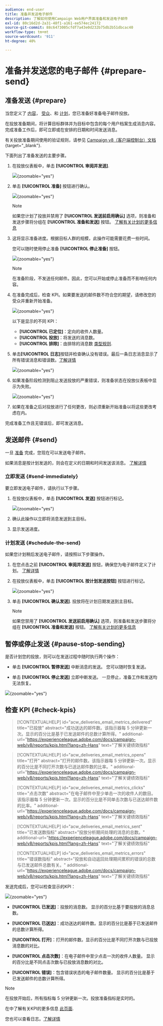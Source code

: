 ```yaml
---
audience: end-user
title: 准备并发送电子邮件
description: 了解如何使用Campaign Web用户界面准备和发送电子邮件
exl-id: 80c16d2d-2a31-48f1-a161-ee574ec24172
source-git-commit: 88c6473005cfdf7a43e0d232b75db2b51dbcac40
workflow-type: tm+mt
source-wordcount: '911'
ht-degree: 40%

---
```



# 准备并发送您的电子邮件 {#prepare-send}

## 准备发送 {#prepare}

当您定义了 [内容](../email/edit-content.md)， [受众](../audience/add-audience.md)、和 [计划](../msg/gs-messages.md#schedule-the-delivery-sending-gs-schedule)，您已准备好准备电子邮件投放。

在投放准备期间，将计算目标群体并为目标中包含的每个用户档案生成消息内容。 完成准备工作后，即可立即或在安排的日期和时间发送消息。

有关投放准备期间使用的验证规则，请参见 [Campaign v8（客户端控制台）文档](https://experienceleague.adobe.com/docs/campaign/campaign-v8/campaigns/send/validate/delivery-analysis.html){target="_blank"}.

下面列出了准备发送的主要步骤。

1. 在投放仪表板中，单击 **[!UICONTROL 审阅并发送]**.

   ![](assets/email-review-and-send.png){zoomable=&quot;yes&quot;}


1. 单击 **[!UICONTROL 准备]** 按钮进行确认。

   ![](assets/email-prepare.png){zoomable=&quot;yes&quot;}

   >[!NOTE]
   >
   >如果您计划了投放并禁用了 **[!UICONTROL 发送前启用确认]** 选项，则准备和发送步骤将分组在 **[!UICONTROL 准备和发送]** 按钮。 [了解有关计划的更多信息](../msg/gs-messages.md#gs-schedule)

1. 这将显示准备进度。根据目标人群的规模，此操作可能需要花费一些时间。

   您可以随时使用停止准备 **[!UICONTROL 停止准备]** 按钮。

   ![](assets/email-stop-preparation.png){zoomable=&quot;yes&quot;}

   >[!NOTE]
   >在准备阶段，不发送任何邮件。因此，您可以开始或停止准备而不影响任何内容。

1. 在准备完成后，检查 KPI。如果要发送的邮件数不符合您的期望，请修改您的受众并重新开始准备。

   ![](assets/email-preparation-complete.png){zoomable=&quot;yes&quot;}

   以下是显示的不同 KPI：

   * **[!UICONTROL 已定位]**：定向的收件人数量。
   * **[!UICONTROL 投放]**：将发送的消息数。
   * **[!UICONTROL 排除]**：由排除的消息数 [类型规则](../advanced-settings/delivery-settings.md#typology).

1. 单击&#x200B;**[!UICONTROL 日志]**&#x200B;按钮并检查确认没有错误。最后一条日志消息显示了所有错误消息和错误数。[了解详情](delivery-logs.md)

   ![](assets/email-prepare-logs.png){zoomable=&quot;yes&quot;}

1. 如果准备阶段检测到阻止发送投放的严重错误，则准备状态在投放仪表板中显示为失败。

   ![](assets/email-prepare-error.png){zoomable=&quot;yes&quot;}

1. 如果在准备之后对投放进行了任何更改，则必须重新开始准备以将这些更改考虑在内。

完成准备工作且无错误后，即可发送消息。

## 发送邮件 {#send}


一旦 [准备](#prepare) 完成，您现在可以发送电子邮件。

如果消息是按计划发送的，则会在定义的日期和时间发送该消息。 [了解详情](../msg/gs-messages.md#gs-schedule)

### 立即发送 {#send-immediately}

要立即发送电子邮件，请执行以下步骤。

1. 在投放仪表板中，单击 **[!UICONTROL 发送]** 按钮进行标记。

   ![](assets/email-send.png){zoomable=&quot;yes&quot;}

1. 确认此操作以立即将消息发送到主目标。

1. 显示发送进度。

### 计划发送 {#schedule-the-send}

如果您计划稍后发送电子邮件，请按照以下步骤操作。

1. 在您点击之前 **[!UICONTROL 审阅并发送]** 按钮，确保您为电子邮件定义了计划。 [了解详情](../msg/gs-messages.md#gs-schedule)

1. 在投放仪表板中，单击 **[!UICONTROL 按计划发送按钮]** 按钮进行标记。

   ![](assets/email-send-as-scheduled.png){zoomable=&quot;yes&quot;}

1. 单击 **[!UICONTROL 确认发送]**. 投放将在计划日期发送到主目标。

   >[!NOTE]
   >
   >如果您禁用了 **[!UICONTROL 发送前启用确认]** 选项，则准备和发送步骤将分组在 **[!UICONTROL 准备和发送]** 按钮。 [了解有关计划的更多信息](../msg/gs-messages.md#gs-schedule)

## 暂停或停止发送 {#pause-stop-sending}

是否计划您的投放<!--TBC-->，则可以在发送过程中随时执行两个操作：

* 单击 **[!UICONTROL 暂停发送]** 中断消息的发送。 您可以随时恢复发送。

* 单击 **[!UICONTROL 停止发送]** 立即中断发送。 一旦停止，准备工作和发送均无法恢复。

![](assets/email-send-pause-or-stop.png){zoomable=&quot;yes&quot;}

## 检查 KPI {#check-kpis}

>[!CONTEXTUALHELP]
>id="acw_deliveries_email_metrics_delivered"
>title="已投放"
>abstract="成功送达的邮件数。该指示器每 5 分钟更新一次。显示的百分比是基于已发送邮件的总数计算所得。"
>additional-url="https://experienceleague.adobe.com/docs/campaign-web/v8/reports/kpis.html?lang=zh-Hans" text="了解关键绩效指标"

>[!CONTEXTUALHELP]
>id="acw_deliveries_email_metrics_opens"
>title="打开"
>abstract="打开的邮件数。该指示器每 5 分钟更新一次。显示的百分比是不同打开次数与已送达邮件数的比率。"
>additional-url="https://experienceleague.adobe.com/docs/campaign-web/v8/reports/kpis.html?lang=zh-Hans" text="了解关键绩效指标"


>[!CONTEXTUALHELP]
>id="acw_deliveries_email_metrics_clicks"
>title="点击次数"
>abstract="在电子邮件中至少单击一次的收件人的数目。该指示器每 5 分钟更新一次。显示的百分比是不同单击次数与已送达邮件数的比率。"
>additional-url="https://experienceleague.adobe.com/docs/campaign-web/v8/reports/kpis.html?lang=zh-Hans" text="了解关键绩效指标"


>[!CONTEXTUALHELP]
>id="acw_deliveries_email_metrics_sent"
>title="已发送数指标"
>abstract="投放分析期间处理的消息的总数。"
>additional-url="https://experienceleague.adobe.com/docs/campaign-web/v8/reports/kpis.html?lang=zh-Hans" text="了解关键绩效指标"


>[!CONTEXTUALHELP]
>id="acw_deliveries_email_metrics_errors"
>title="错误数指标"
>abstract="投放和自动返回处理期间累积的错误的总数与已发送邮件总数有关。"
>additional-url="https://experienceleague.adobe.com/docs/campaign-web/v8/reports/kpis.html?lang=zh-Hans" text="了解关键绩效指标"


发送完成后，您可以检查显示的KPI：

![](assets/email-send-kpis.png){zoomable=&quot;yes&quot;}

* **[!UICONTROL 已发送]**：投放的消息数。 显示的百分比基于要投放的消息总数。

* **[!UICONTROL 已送达]**：成功送达的邮件数。显示的百分比是基于已发送邮件的总数计算所得。

* **[!UICONTROL 打开]**：打开的邮件数。显示的百分比是不同打开次数与已投放消息数的对比。

* **[!UICONTROL 点击次数]**：在电子邮件中至少点击一次的收件人数量。 显示的百分比是不同点击次数与已投放消息数的对比。

* **[!UICONTROL 错误]**：包含错误状态的电子邮件数量。 显示的百分比是基于已发送邮件的总数计算所得。

>[!NOTE]
>
>在投放开始后，所有指标每 5 分钟更新一次。投放准备指标是实时的。

在中了解有关KPI的更多信息 [此页面](../reporting/kpis.md).

您也可以查看日志。[了解详情](delivery-logs.md)